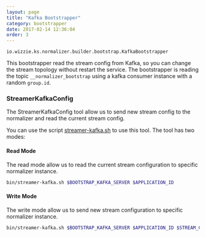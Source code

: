 ```yaml
---
layout: page
title: "Kafka Bootstrapper"
category: bootstrapper
date: 2017-02-14 12:36:04
order: 3
---
```


`io.wizzie.ks.normalizer.builder.bootstrap.KafkaBootstrapper`

This bootstrapper read the stream config from Kafka, so you can change the stream topology without restart the service. The bootstrapper is reading the topic `__normalizer_bootstrap` using a kafka consumer instance with a random `group.id`.

### StreamerKafkaConfig

The StreamerKafkaConfig tool allow us to send new stream config to the normalizer and read the current stream config. 

You can use the script [streamer-kafka.sh](https://github.com/wizzie-io/normalizer/blob/master/bin/streamer-kafka.sh) to use this tool. The tool has two modes:

#### Read Mode

The read mode allow us to read the current stream configuration to specific normalizer instance. 

```bash
bin/streamer-kafka.sh $BOOTSTRAP_KAFKA_SERVER $APPLICATION_ID
```

#### Write Mode

The write mode allow us to send new stream configuration to specific normalizer instance.

```bash
bin/streamer-kafka.sh $BOOTSTRAP_KAFKA_SERVER $APPLICATION_ID $STREAM_CONFIG_FILE
```
